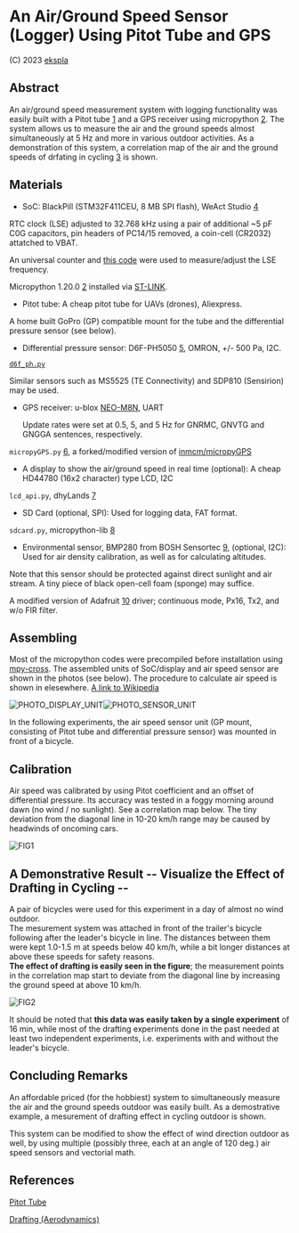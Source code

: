 # An Air/Ground Speed Sensor (Logger) Using Pitot Tube and GPS

(C) 2023 [ekspla](https://github.com/ekspla/Pitot_GPS_Sensor_Logger/)

## Abstract


An air/ground speed measurement system with logging functionality was easily built 
with a Pitot tube [1](https://en.wikipedia.org/wiki/Pitot_tube) and a GPS receiver using micropython [2](https://micropython.org/).  The system allows us 
to measure the air and the ground speeds almost simultaneously at 5 Hz and more in various 
outdoor activities.  As a demonstration of this system, a correlation map of the air 
and the ground speeds of drfating in cycling [3](https://en.wikipedia.org/wiki/Drafting_(aerodynamics)) is shown.


## Materials


- SoC:
BlackPill (STM32F411CEU, 8 MB SPI flash), WeAct Studio [4](https://github.com/WeActStudio)

RTC clock (LSE) adjusted to 32.768 kHz using a pair of additional ~5 pF C0G capacitors, 
pin headers of PC14/15 removed, a coin-cell (CR2032) attatched to VBAT.

An universal counter and [this code](https://jhalfmoon.com/dbc/2023/03/28/micropython%e7%9a%84%e5%8d%88%e7%9d%a198-stm32%e7%89%88%e3%80%81nucleo%e3%81%ae%e3%82%af%e3%83%ad%e3%83%83%e3%82%af%e8%a8%ad%e5%ae%9a%e3%82%92%e8%a6%8b%e7%9b%b4%e3%81%99/) were used to measure/adjust the LSE frequency.

Micropython 1.20.0 [2](https://micropython.org/) installed via [ST-LINK](https://www.st.com/en/development-tools/st-link-v2.html).


- Pitot tube:
A cheap pitot tube for UAVs (drones), Aliexpress.

A home built GoPro (GP) compatible mount for the tube and the differential pressure sensor (see below).


- Differential pressure sensor:
D6F-PH5050 [5](https://github.com/omron-devhub), OMRON, +/- 500 Pa, I2C.

[`d6f_ph.py`](https://github.com/ekspla/D6F-PH)

Similar sensors such as MS5525 (TE Connectivity) and SDP810 (Sensirion) may be used.


- GPS receiver:
u-blox [NEO-M8N](https://www.u-blox.com/en/product/neo-m8-series), UART

  Update rates were set at 0.5, 5, and 5 Hz for GNRMC, GNVTG and GNGGA sentences, respectively.
  
`micropyGPS.py` [6](https://github.com/ekspla/micropyGPS), a forked/modified version of [inmcm/micropyGPS](https://github.com/inmcm/micropyGPS)


- A display to show the air/ground speed in real time (optional):
A cheap HD44780 (16x2 character) type LCD, I2C

`lcd_api.py`, dhyLands [7](https://github.com/dhylands/python_lcd)


- SD Card (optional, SPI):
Used for logging data, FAT format.

`sdcard.py`, micropython-lib [8](https://github.com/micropython/micropython-lib)


- Environmental sensor, BMP280 from BOSH Sensortec [9](https://www.bosch-sensortec.com/products/environmental-sensors/pressure-sensors/bmp280/), (optional, I2C):
Used for air density calibration, as well as for calculating altitudes.

Note that this sensor should be protected against direct sunlight and air stream.  A tiny piece of black open-cell foam (sponge) may suffice.

A modified version of Adafruit [10](https://github.com/adafruit) driver; continuous mode, Px16, Tx2, and w/o FIR filter.


## Assembling

Most of the micropython codes were precompiled before installation using [mpy-cross](https://github.com/micropython/micropython/tree/master/mpy-cross).
The assembled units of SoC/display and air speed sensor are shown in the photos (see below).
The procedure to calculate air speed is shown in elesewhere. [A link to Wikipedia](https://en.wikipedia.org/wiki/Pitot_tube)

![PHOTO_DISPLAY_UNIT](https://github.com/ekspla/Pitot_GPS_Sensor_Logger/assets/23088524/597a1803-d24d-48b3-8af5-0211344b13ab "Display_Unit")![PHOTO_SENSOR_UNIT](https://github.com/ekspla/Pitot_GPS_Sensor_Logger/assets/23088524/bd19487f-eebe-436c-b4d1-b03a5846598e "Sensor_Unit")

In the following experiments, the air speed sensor unit (GP mount, consisting of Pitot 
tube and differential pressure sensor) was mounted in front of a bicycle.


## Calibration

Air speed was calibrated by using Pitot coefficient and an offset of differential pressure.
Its accuracy was tested in a foggy morning around dawn (no wind / no sunlight).
See a correlation map below.  The tiny deviation from the diagonal line in 10-20 km/h range 
may be caused by headwinds of oncoming cars.

![FIG1](https://github.com/ekspla/Pitot_GPS_Sensor_Logger/assets/23088524/f7df4ba7-1bcd-483e-b431-faf6cff3856e "Fig1_Test_Calibration")


## A Demonstrative Result -- Visualize the Effect of Drafting in Cycling --

A pair of bicycles were used for this experiment in a day of almost no wind outdoor.  
The mesurement system was attached in front of the trailer's bicycle following after the 
leader's bicycle in line.  The distances between them were kept 1.0-1.5 m at speeds 
below 40 km/h, while a bit longer distances at above these speeds for safety reasons.  
**The effect of drafting is easily seen in the figure**; the measurement points in the correlation 
map start to deviate from the diagonal line by increasing the ground speed at above 10 km/h.

![FIG2](https://github.com/ekspla/Pitot_GPS_Sensor_Logger/assets/23088524/567399aa-fdd2-4cee-abe9-0b21babf997b "Fig2_Drafting_in_Cycling")

It should be noted that **this data was easily taken by a single experiment** of 16 min, while 
most of the drafting experiments done in the past needed at least two independent experiments,
i.e. experiments with and without the leader's bicycle.


## Concluding Remarks

An affordable priced (for the hobbiest) system to simultaneously measure the air and the ground speeds 
outdoor was easily built.  As a demostrative example, a mesurement of drafting effect in cycling outdoor 
is shown.

This system can be modified to show the effect of wind direction outdoor as well, by using 
multiple (possibly three, each at an angle of 120 deg.) air speed sensors and vectorial math.


## References

[Pitot Tube](https://en.wikipedia.org/wiki/Pitot_tube)

[Drafting (Aerodynamics)](https://en.wikipedia.org/wiki/Drafting_(aerodynamics))

